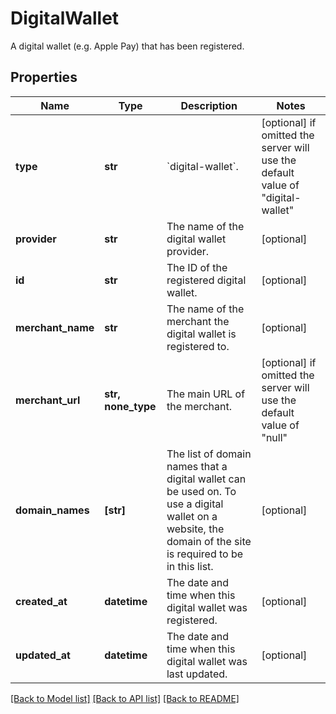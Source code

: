 # DigitalWallet

A digital wallet (e.g. Apple Pay) that has been registered.

## Properties
Name | Type | Description | Notes
------------ | ------------- | ------------- | -------------
**type** | **str** | &#x60;digital-wallet&#x60;. | [optional]  if omitted the server will use the default value of "digital-wallet"
**provider** | **str** | The name of the digital wallet provider. | [optional] 
**id** | **str** | The ID of the registered digital wallet. | [optional] 
**merchant_name** | **str** | The name of the merchant the digital wallet is registered to. | [optional] 
**merchant_url** | **str, none_type** | The main URL of the merchant. | [optional]  if omitted the server will use the default value of "null"
**domain_names** | **[str]** | The list of domain names that a digital wallet can be used on. To use a digital wallet on a website, the domain of the site is required to be in this list. | [optional] 
**created_at** | **datetime** | The date and time when this digital wallet was registered. | [optional] 
**updated_at** | **datetime** | The date and time when this digital wallet was last updated. | [optional] 

[[Back to Model list]](../README.md#documentation-for-models) [[Back to API list]](../README.md#documentation-for-api-endpoints) [[Back to README]](../README.md)


